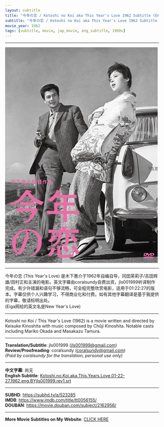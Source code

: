 ```yaml
---
layout: subtitle
title: "今年の恋 / Kotoshi no Koi aka This Year's Love 1962 Subtitle (English)"
subtitle: "今年の恋 / Kotoshi no Koi aka This Year's Love 1962 Subtitle (English)"
movie_year: 1962
tags: [subtitle, movie, jap_movie, eng_subtitle, 1960s]
---
```


------

<img src="../assets/tt0056155.jpg" alt="tt0056155_cover_art" />

------

今年の恋 (This Year's Love) 是木下惠介于1962年自编自导，冈田茉莉子/吉田辉雄/田村正和主演的电影。英文字幕由coralsundy自费出资，jls001999听译制作完成。有少许错漏和语句不够流畅，可全程完整欣赏电影，适用于01:22:27的版本。字幕仅供个人兴趣学习，不得商业化和付费。如有其他字幕翻译是基于我提供的字幕，敬请标明出处。
<br>
(Eiga网给的英文名是New Year's Love)

------

Kotoshi no Koi / This Year's Love (1962) is a movie written and directed by Keisuke Kinoshita with music composed by Chûji Kinoshita. Notable casts including Mariko Okada and Masakazu Tamura.<br>

------

**Translation/Subtitle**: jls001999 (jls001999@gmail.com)<br>
**Review/Proofreading**: coralsundy (coralsundy@gmail.com)<br>
*(Paid by coralsundy for the translation, personal use only)*

------

**中文字幕**: 尚无<br>
**English Subtitle**: [Kotoshi.no.Koi.aka.This.Years.Love.01-22-27.1962.eng.BYjls001999.rev1.srt](../subtitles/Kotoshi.no.Koi.aka.This.Years.Love.01-22-27.1962.eng.BYjls001999.rev1.srt)

------

**SUBHD**: <https://subhd.tv/a/523285><br>
**IMDB**: <https://www.imdb.com/title/tt0056155/><br>
**DOUBAN**: <https://movie.douban.com/subject/2162956/>

------

**More Movie Subtitles on My Website**: <a href='{% post_url 2021-01-10-subtitles-summary-list %}'>CLICK HERE</a>


